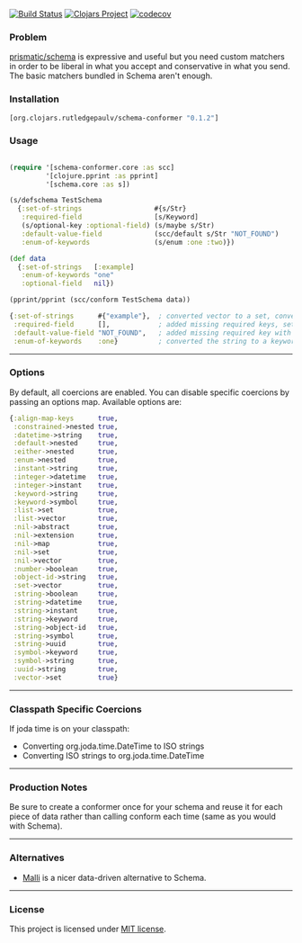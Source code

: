 [![Build Status](https://travis-ci.com/rutledgepaulv/schema-conformer.svg?branch=master)](https://travis-ci.com/rutledgepaulv/schema-conformer)
[![Clojars Project](https://img.shields.io/clojars/v/org.clojars.rutledgepaulv/schema-conformer.svg)](https://clojars.org/org.clojars.rutledgepaulv/schema-conformer)
[![codecov](https://codecov.io/gh/rutledgepaulv/schema-conformer/branch/master/graph/badge.svg)](https://codecov.io/gh/rutledgepaulv/schema-conformer)


### Problem

[prismatic/schema](https://github.com/plumatic/schema) is expressive and useful but you
need custom matchers in order to be liberal in what you accept and conservative in what 
you send. The basic matchers bundled in Schema aren't enough.

### Installation 

```clojure
[org.clojars.rutledgepaulv/schema-conformer "0.1.2"]
```

### Usage

```clojure

(require '[schema-conformer.core :as scc]
         '[clojure.pprint :as pprint]
         '[schema.core :as s])

(s/defschema TestSchema
  {:set-of-strings                  #{s/Str}
   :required-field                  [s/Keyword]
   (s/optional-key :optional-field) (s/maybe s/Str)
   :default-value-field             (scc/default s/Str "NOT_FOUND")
   :enum-of-keywords                (s/enum :one :two)})

(def data
  {:set-of-strings   [:example]
   :enum-of-keywords "one"
   :optional-field   nil})

(pprint/pprint (scc/conform TestSchema data))

{:set-of-strings      #{"example"},  ; converted vector to a set, converted keywords to strings
 :required-field      [],            ; added missing required keys, set a missing required collection to empty
 :default-value-field "NOT_FOUND",   ; added missing required key with the default value set by the schema
 :enum-of-keywords    :one}          ; converted the string to a keyword because the enum used a keyword value

```

---

### Options

By default, all coercions are enabled. You can disable specific coercions 
by passing an options map. Available options are:

```clojure
{:align-map-keys      true,
 :constrained->nested true,
 :datetime->string    true,
 :default->nested     true,
 :either->nested      true,
 :enum->nested        true,
 :instant->string     true,
 :integer->datetime   true,
 :integer->instant    true,
 :keyword->string     true,
 :keyword->symbol     true,
 :list->set           true,
 :list->vector        true,
 :nil->abstract       true,
 :nil->extension      true,
 :nil->map            true,
 :nil->set            true,
 :nil->vector         true,
 :number->boolean     true,
 :object-id->string   true,
 :set->vector         true,
 :string->boolean     true,
 :string->datetime    true,
 :string->instant     true,
 :string->keyword     true,
 :string->object-id   true,
 :string->symbol      true,
 :string->uuid        true,
 :symbol->keyword     true,
 :symbol->string      true,
 :uuid->string        true,
 :vector->set         true}
```

___

### Classpath Specific Coercions

If joda time is on your classpath:

- Converting org.joda.time.DateTime to ISO strings
- Converting ISO strings to org.joda.time.DateTime

___

### Production Notes

Be sure to create a conformer once for your schema and reuse it for each piece of data
rather than calling conform each time (same as you would with Schema).

---

### Alternatives

- [Malli](https://github.com/metosin/malli) is a nicer data-driven alternative to Schema.

___

### License
This project is licensed under [MIT license](http://opensource.org/licenses/MIT).

